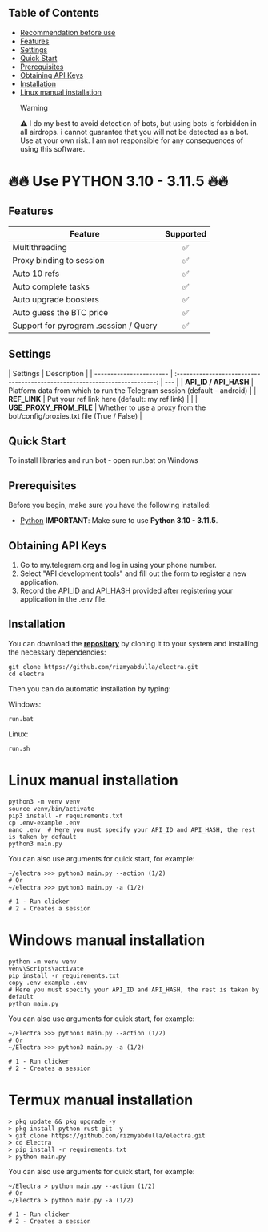 ## Table of Contents

- [Recommendation before use](#recommendation-before-use)
- [Features](#features)
- [Settings](#settings)
- [Quick Start](#quick-start)
- [Prerequisites](#prerequisites)
- [Obtaining API Keys](#obtaining-api-keys)
- [Installation](#installation)
- [Linux manual installation](#linux-manual-installation)
  > [!WARNING]
  > ⚠️ I do my best to avoid detection of bots, but using bots is forbidden in all airdrops. i cannot guarantee that you will not be detected as a bot. Use at your own risk. I am not responsible for any consequences of using this software.

# 🔥🔥 Use PYTHON 3.10 - 3.11.5 🔥🔥

## Features

| Feature                               | Supported |
| ------------------------------------- | :-------: |
| Multithreading                        |    ✅     |
| Proxy binding to session              |    ✅     |
| Auto 10 refs                          |    ✅     |
| Auto complete tasks                   |    ✅     |
| Auto upgrade boosters                 |    ✅     |
| Auto guess the BTC price              |    ✅     |
| Support for pyrogram .session / Query |    ✅     |

## Settings

| Settings                |                                Description                                 |
| ----------------------- | :------------------------------------------------------------------------: | --- |
| **API_ID / API_HASH**   |  Platform data from which to run the Telegram session (default - android)  |
| **REF_LINK**            |               Put your ref link here (default: my ref link)                |     |
| **USE_PROXY_FROM_FILE** | Whether to use a proxy from the bot/config/proxies.txt file (True / False) |

## Quick Start

To install libraries and run bot - open run.bat on Windows

## Prerequisites

Before you begin, make sure you have the following installed:

- [Python](https://www.python.org/downloads/) **IMPORTANT**: Make sure to use **Python 3.10 - 3.11.5**.

## Obtaining API Keys

1. Go to my.telegram.org and log in using your phone number.
2. Select "API development tools" and fill out the form to register a new application.
3. Record the API_ID and API_HASH provided after registering your application in the .env file.

## Installation

You can download the [**repository**](https://github.com/rizmyabdulla/electra) by cloning it to your system and installing the necessary dependencies:

```shell
git clone https://github.com/rizmyabdulla/electra.git
cd electra
```

Then you can do automatic installation by typing:

Windows:

```shell
run.bat
```

Linux:

```shell
run.sh
```

# Linux manual installation

```shell
python3 -m venv venv
source venv/bin/activate
pip3 install -r requirements.txt
cp .env-example .env
nano .env  # Here you must specify your API_ID and API_HASH, the rest is taken by default
python3 main.py
```

You can also use arguments for quick start, for example:

```shell
~/electra >>> python3 main.py --action (1/2)
# Or
~/electra >>> python3 main.py -a (1/2)

# 1 - Run clicker
# 2 - Creates a session
```

# Windows manual installation

```shell
python -m venv venv
venv\Scripts\activate
pip install -r requirements.txt
copy .env-example .env
# Here you must specify your API_ID and API_HASH, the rest is taken by default
python main.py
```

You can also use arguments for quick start, for example:

```shell
~/Electra >>> python3 main.py --action (1/2)
# Or
~/Electra >>> python3 main.py -a (1/2)

# 1 - Run clicker
# 2 - Creates a session
```

# Termux manual installation

```
> pkg update && pkg upgrade -y
> pkg install python rust git -y
> git clone https://github.com/rizmyabdulla/electra.git
> cd Electra
> pip install -r requirements.txt
> python main.py
```

You can also use arguments for quick start, for example:

```termux
~/Electra > python main.py --action (1/2)
# Or
~/Electra > python main.py -a (1/2)

# 1 - Run clicker
# 2 - Creates a session
```
